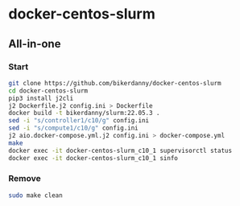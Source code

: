 # docker-centos-slurm

## All-in-one

### Start

```bash
git clone https://github.com/bikerdanny/docker-centos-slurm
cd docker-centos-slurm
pip3 install j2cli
j2 Dockerfile.j2 config.ini > Dockerfile
docker build -t bikerdanny/slurm:22.05.3 .
sed -i "s/controller1/c10/g" config.ini
sed -i "s/compute1/c10/g" config.ini
j2 aio.docker-compose.yml.j2 config.ini > docker-compose.yml
make
docker exec -it docker-centos-slurm_c10_1 supervisorctl status
docker exec -it docker-centos-slurm_c10_1 sinfo
```

### Remove

```bash
sudo make clean
```
